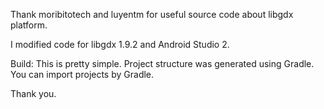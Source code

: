 Thank moribitotech and luyentm for useful source code about libgdx platform.

I modified code for libgdx 1.9.2 and Android Studio 2.

Build:
This is pretty simple. Project structure was generated using Gradle.
You can import projects by Gradle.

Thank you.

